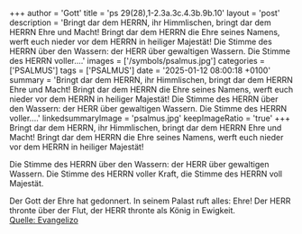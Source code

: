 +++
author = 'Gott'
title = 'ps 29(28),1-2.3a.3c.4.3b.9b.10'
layout = 'post'
description = 'Bringt dar dem HERRN, ihr Himmlischen,  bringt dar dem HERRN Ehre und Macht! Bringt dar dem HERRN die Ehre seines Namens,  werft euch nieder vor dem HERRN in heiliger Majestät!  Die Stimme des HERRN über den Wassern: der HERR über gewaltigen Wassern. Die Stimme des HERRN voller....'
images = ['/symbols/psalmus.jpg']
categories = ['PSALMUS']
tags = ['PSALMUS']
date = '2025-01-12 08:00:18 +0100'
summary = 'Bringt dar dem HERRN, ihr Himmlischen,  bringt dar dem HERRN Ehre und Macht! Bringt dar dem HERRN die Ehre seines Namens,  werft euch nieder vor dem HERRN in heiliger Majestät!  Die Stimme des HERRN über den Wassern: der HERR über gewaltigen Wassern. Die Stimme des HERRN voller....'
linkedsummaryImage = 'psalmus.jpg'
keepImageRatio = 'true'
+++
Bringt dar dem HERRN, ihr Himmlischen, 
bringt dar dem HERRN Ehre und Macht!
Bringt dar dem HERRN die Ehre seines Namens, 
werft euch nieder vor dem HERRN in heiliger Majestät!

Die Stimme des HERRN über den Wassern:
der HERR über gewaltigen Wassern.
Die Stimme des HERRN voller Kraft, 
die Stimme des HERRN voll Majestät.<!--more-->

Der Gott der Ehre hat gedonnert.
In seinem Palast ruft alles: Ehre!
Der HERR thronte über der Flut, 
der HERR thronte als König in Ewigkeit.<br> [Quelle: Evangelizo](https://evangeliumtagfuertag.org/DE/gospel)